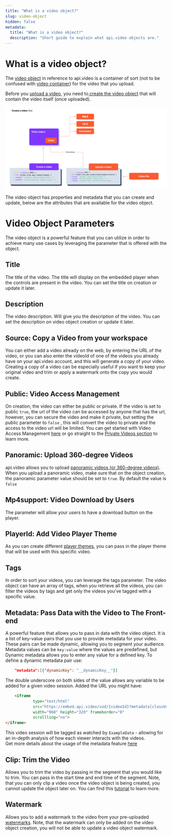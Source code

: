 ```yaml
---
title: "What is a video object?"
slug: video-object
hidden: false
metadata:
  title: "What is a video object?"
  description: "Short guide to explain what api.video objects are."
---
```



What is a video object?
==========================

The [video object](https://docs.api.video/reference/videos-1) in reference to api.video is a container of sort (not to be confused with [video container](https://headendinfo.com/video-container/)) for the video that you upload.

Before you [upload a video](https://docs.api.video/reference/post_videos-videoid-source), you need to[ create the video object](https://docs.api.video/reference/post-video) that will contain the video itself (once uploaded). 

![](/_assets/vod/video-object/06e7947-image.png)

The video object has properties and metadata that you can create and update, below are the attributes that are available for the video object.

# Video Object Parameters

The video object is a powerful feature that you can utilize in order to achieve many use cases by leveraging the parameter that is offered with the object.

## Title

The title of the video. The title will display on the embedded player when the controls are present in the video. You can set the title on creation or update it later.

## Description

The video description. Will give you the description of the video. You can set the description on video object creation or update it later.

## Source: Copy a Video from your workspace

You can either add a video already on the web, by entering the URL of the video, or you can also enter the videoId of one of the videos you already have on your api.video account, and this will generate a copy of your video. Creating a copy of a video can be especially useful if you want to keep your original video and trim or apply a watermark onto the copy you would create.

## Public: Video Access Management

On creation, the video can either be public or private. If the video is set to public `true`, the url of the video can be accessed by anyone that has the url, however, you can secure the video and make it private, but setting the public parameter to `false` , this will convert the video to private and the access to the video url will be limited. You can get started with Video Access Management [here](https://docs.api.video/docs/video-access-management-getting-started-with-private-videos) or go straight to the [Private Videos section](https://docs.api.video/docs/private-videos) to learn more.

## Panoramic: Upload 360-degree Videos

api.video allows you to upload [panoramic videos (or 360-degree videos)](https://en.wikipedia.org/wiki/360-degree_video). When you upload a panoramic video, make sure that on the object creation, the panoramic parameter value should be set to `true`. By default the value is `false`

## Mp4support: Video Download by Users

The parameter will allow your users to have a download button on the player.

## PlayerId: Add Video Player Theme

As you can create different [player themes](https://docs.api.video/reference/player-themes), you can pass in the player theme that will be used with this specific video.

## Tags

In order to sort your videos, you can leverage the tags parameter. The video object can have an array of tags, when you retrieve all the videos, you can filter the videos by tags and get only the videos you've tagged with a specific value.

## Metadata: Pass Data with the Video to The Front-end

A powerful feature that allows you to pass in data with the video object. It is a list of key-value pairs that you use to provide metadata for your video. These pairs can be made dynamic, allowing you to segment your audience.  
Metadata values can be `key:value` where the values are predefined, but Dynamic metadata allows you to enter any value for a defined key. To define a dynamic metadata pair use:

```json
    "metadata":[{"dynamicKey": "__dynamicKey__"}]
```

The double underscore on both sides of the value allows any variable to be added for a given video session. Added the URL you might have:

```html
    <iframe
            type="text/html"
            src="https://embed.api.video/vod/{videoId}?metadata[classUserName]=ExampleData" 
            width="960" height="320" frameborder="0"
            scrollling="no">
</iframe>
```

This video session will be tagged as watched by `ExampleData` - allowing for an in-depth analysis of how each viewer interacts with the videos.  
Get more details about the usage of the metadata feature [here](https://api.video/blog/endpoints/dynamic-metadata/)

## Clip: Trim the Video

Allows you to trim the video by passing in the segment that you would like to trim. You can pass in the start time and end time of the segment. Note, that you can only clip a video once the video object is being created, you cannot update the object later on. You can find this [tutorial](https://api.video/blog/tutorials/how-to-create-a-video-clip/) to learn more.

## Watermark

Allows you to add a watermark to the video from your pre-uploaded [watermarks](https://docs.api.video/reference/post_watermark). Note, that the watermark can only be added on the video object creation, you will not be able to update a video object watermark.